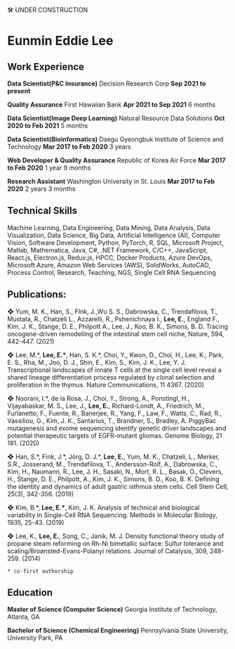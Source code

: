 🛠 UNDER CONSTRUCTION

Eunmin Eddie Lee
===

Work Experience
---

**Data Scientist(P&C Insurance)** Decision Research Corp __Sep 2021 to present__ 

**Quality Assurance** First Hawaiian Bank __Apr 2021 to Sep 2021__ 6 months

**Data Scientist(Image Deep Learning)** Natural Resource Data Solutions __Oct 2020 to Feb 2021__ 5 months

**Data Scientist(Bioinformatics)** Daegu Gyeongbuk Institute of Science and Technology  __Mar 2017 to Feb 2020__ 3 years

**Web Developer & Quality Assurance** Republic of Korea Air Force  __Mar 2017 to Feb 2020__ 1 year 9 months

**Research Assistant** Washington University in St. Louis  __Mar 2017 to Feb 2020__ 2 years 3 months

Technical Skills
---
Machine Learning,
Data Engineering,
Data Mining,
Data Analysis,
Data Visualization,
Data Science,
Big Data,
Artificial Intelligence (AI),
Computer Vision,
Software Development,
Python,
PyTorch,
R,
SQL,
Microsoft Project,
Matlab,
Mathematica,
Java,
C#,
.NET Framework,
C/C++,
JavaScript,
React.js,
Electron.js,
Redux.js,
HPCC,
Docker Products,
Azure DevOps,
Microsoft Azure,
Amazon Web Services (AWS),
SolidWorks,
AutoCAD,
Process Control,
Research,
Teaching,
NGS,
Single Cell RNA Sequencing



Publications:
---
❖	Yum, M. K., Han, S., FInk, J.,Wu S. S., Dabrowska, C., Trendafilova, T., Mustata, R., Chatzeli L., Azzarelli, R., Pshenichnaya I., **Lee, E.**, England F., Kim, J. K., Stange, D. E., Philpott A., Lee, J., Koo, B. K., Simons, B. D. Tracing oncogene-driven remodelling of the intestinal stem cell niche, Nature, 594, 442-447. (2021)

❖	Lee, M.\*, **Lee, E.\***, Han, S. K.\*, Choi, Y., Kwon, D., Choi, H., Lee, K., Park, E. S., Rha, M., Joo, D. J., Shin, E., Kim, S., Kim, J. K., Lee, Y. J. Transcriptional landscapes of innate T cells at the single cell level reveal a shared lineage differentiation process regulated by clonal selection and proliferation in the thymus. Nature Communications, 11 4367. (2020) 

❖	Noorani, I.\*, de la Rosa, J., Choi, Y., Strong, A., Ponstingl, H., Vijayabaskar, M. S., Lee, J., **Lee, E.**, Richard-Londt, A., Friedrich, M., Furlanetto, F., Fuente, R., Banerjee, R., Yang, F., Law, F., Watts, C., Rad, R., Vassiliou, G., Kim, J. K., Santarius, T., Brandner, S., Bradley, A. PiggyBac mutagenesis and exome sequencing identify genetic driver landscapes and potential therapeutic targets of EGFR-mutant gliomas. Genome Biology, 21 181. (2020) 

❖	Han, S.\*, Fink, J.\*, Jörg, D. J.\*, **Lee, E.**, Yum, M. K., Chatzeli, L., Merker, S.R., Josserand, M., Trendafilova, T., Andersson-Rolf, A., Dabrowska, C., Kim, H., Naumann, R., Lee, J. H., Sasaki, N., Mort, R. L., Basak, O., Clevers, H., Stange, D. E., Philpott, A., Kim, J. K., Simons, B. D., Koo, B. K. Defining the identity and dynamics of adult gastric isthmus stem cells. Cell Stem Cell, 25(3), 342-356. (2019) 

❖	Kim, B.\*, **Lee, E.\***, Kim, J. K. Analysis of technical and biological variability in Single-Cell RNA Sequencing. Methods in Molecular Biology, 1935, 25-43. (2019) 

❖	Lee, K., **Lee, E.**, Song, C., Janik, M. J. Density functional theory study of propane steam reforming on Rh-Ni bimetallic surface: Sulfur tolerance and scaling/Broønsted-Evans-Polanyi relations. Journal of Catalysis, 309, 248-259. (2014)

    * co-first authorship

Education
---
**Master of Science (Computer Science)**
	Georgia Institute of Technology, Atlanta, GA

**Bachelor of Science (Chemical Engineering)**
	Pennsylvania State University, University Park, PA